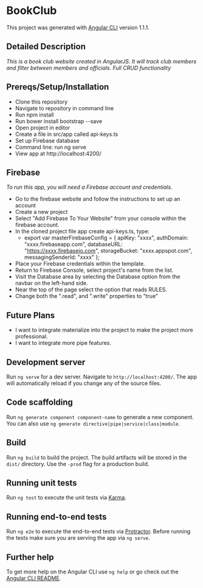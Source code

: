 # BookClub

This project was generated with [Angular CLI](https://github.com/angular/angular-cli) version 1.1.1.

## Detailed Description

  _This is a book club website created in AngularJS. It will track club members and filter between members and officials. Full CRUD
  functionality_

## Prereqs/Setup/Installation

* Clone this repository
* Navigate to repository in command line
* Run npm install
* Run bower install bootstrap --save
* Open project in editor
* Create a file in src/app called api-keys.ts
* Set up Firebase database
* Command line: run ng serve
* View app at http://localhost:4200/

## Firebase

_To run this app, you will need a Firebase account and credentials._
* Go to the firebase website and follow the instructions to set up an       account
* Create a new project
* Select "Add Firebase To Your Website" from your console within the firebase account.
* In the cloned project file app create api-keys.ts, type:
  * export var masterFirebaseConfig = {
    apiKey: "xxxx",
    authDomain: "xxxx.firebaseapp.com",
    databaseURL: "https://xxxx.firebaseio.com",
    storageBucket: "xxxx.appspot.com",
    messagingSenderId: "xxxx"
  };
* Place your Firebase credentials within the template.
* Return to Firebase Console, select project's name from the list.
* Visit the Database area by selecting the Database option from the   navbar on the left-hand side.
* Near the top of the page select the option that reads RULES.
* Change both the ".read", and ".write" properties to "true"

## Future Plans
* I want to integrate materialize into the project to make the project more professional.
* I want to integrate more pipe features.


## Development server

Run `ng serve` for a dev server. Navigate to `http://localhost:4200/`. The app will automatically reload if you change any of the source files.

## Code scaffolding

Run `ng generate component component-name` to generate a new component. You can also use `ng generate directive|pipe|service|class|module`.

## Build

Run `ng build` to build the project. The build artifacts will be stored in the `dist/` directory. Use the `-prod` flag for a production build.

## Running unit tests

Run `ng test` to execute the unit tests via [Karma](https://karma-runner.github.io).

## Running end-to-end tests

Run `ng e2e` to execute the end-to-end tests via [Protractor](http://www.protractortest.org/).
Before running the tests make sure you are serving the app via `ng serve`.

## Further help

To get more help on the Angular CLI use `ng help` or go check out the [Angular CLI README](https://github.com/angular/angular-cli/blob/master/README.md).
